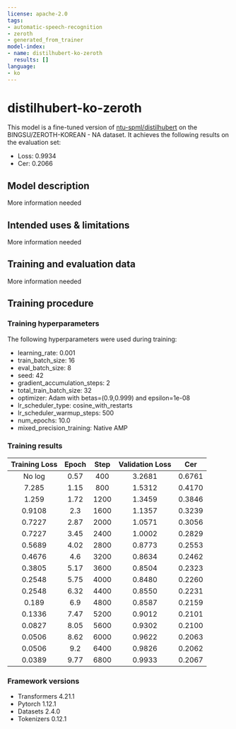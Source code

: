 ```yaml
---
license: apache-2.0
tags:
- automatic-speech-recognition
- zeroth
- generated_from_trainer
model-index:
- name: distilhubert-ko-zeroth
  results: []
language:
- ko
---
```


<!-- This model card has been generated automatically according to the information the Trainer had access to. You
should probably proofread and complete it, then remove this comment. -->

# distilhubert-ko-zeroth

This model is a fine-tuned version of [ntu-spml/distilhubert](https://huggingface.co/ntu-spml/distilhubert) on the BINGSU/ZEROTH-KOREAN - NA dataset.
It achieves the following results on the evaluation set:
- Loss: 0.9934
- Cer: 0.2066

## Model description

More information needed

## Intended uses & limitations

More information needed

## Training and evaluation data

More information needed

## Training procedure

### Training hyperparameters

The following hyperparameters were used during training:
- learning_rate: 0.001
- train_batch_size: 16
- eval_batch_size: 8
- seed: 42
- gradient_accumulation_steps: 2
- total_train_batch_size: 32
- optimizer: Adam with betas=(0.9,0.999) and epsilon=1e-08
- lr_scheduler_type: cosine_with_restarts
- lr_scheduler_warmup_steps: 500
- num_epochs: 10.0
- mixed_precision_training: Native AMP

### Training results

| Training Loss | Epoch | Step | Validation Loss | Cer    |
|:-------------:|:-----:|:----:|:---------------:|:------:|
| No log        | 0.57  | 400  | 3.2681          | 0.6761 |
| 7.285         | 1.15  | 800  | 1.5312          | 0.4170 |
| 1.259         | 1.72  | 1200 | 1.3459          | 0.3846 |
| 0.9108        | 2.3   | 1600 | 1.1357          | 0.3239 |
| 0.7227        | 2.87  | 2000 | 1.0571          | 0.3056 |
| 0.7227        | 3.45  | 2400 | 1.0002          | 0.2829 |
| 0.5689        | 4.02  | 2800 | 0.8773          | 0.2553 |
| 0.4676        | 4.6   | 3200 | 0.8634          | 0.2462 |
| 0.3805        | 5.17  | 3600 | 0.8504          | 0.2323 |
| 0.2548        | 5.75  | 4000 | 0.8480          | 0.2260 |
| 0.2548        | 6.32  | 4400 | 0.8550          | 0.2231 |
| 0.189         | 6.9   | 4800 | 0.8587          | 0.2159 |
| 0.1336        | 7.47  | 5200 | 0.9012          | 0.2101 |
| 0.0827        | 8.05  | 5600 | 0.9302          | 0.2100 |
| 0.0506        | 8.62  | 6000 | 0.9622          | 0.2063 |
| 0.0506        | 9.2   | 6400 | 0.9826          | 0.2062 |
| 0.0389        | 9.77  | 6800 | 0.9933          | 0.2067 |


### Framework versions

- Transformers 4.21.1
- Pytorch 1.12.1
- Datasets 2.4.0
- Tokenizers 0.12.1
